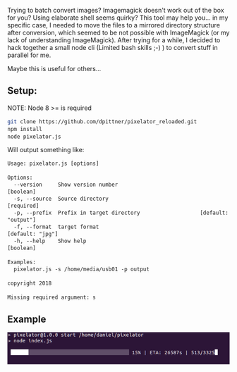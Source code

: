 
Trying to batch convert images? Imagemagick doesn't work out of the box for you? Using elaborate shell seems quirky? 
This tool may help you... in my specific case, I needed to move the files to a mirrored directory structure after conversion, which seemed to be not possible with ImageMagick (or my lack of understanding ImageMagick). After trying for a while, I decided to hack together a small node cli (Limited bash skills ;-) ) to convert stuff in parallel for me. 

Maybe this is useful for others...

## Setup:

NOTE: Node 8 >= is required

```bash
git clone https://github.com/dpittner/pixelator_reloaded.git
npm install 
node pixelator.js
```

Will output something like:

```
Usage: pixelator.js [options]

Options:
  --version     Show version number                                    [boolean]
  -s, --source  Source directory                                      [required]
  -p, --prefix  Prefix in target directory                   [default: "output"]
  -f, --format  target format                                   [default: "jpg"]
  -h, --help    Show help                                              [boolean]

Examples:
  pixelator.js -s /home/media/usb01 -p output

copyright 2018

Missing required argument: s
```
## Example

![Command output](example.png "Command Output")
